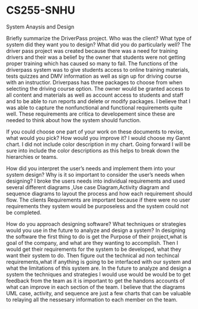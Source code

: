 # CS255-SNHU
System Anaysis and Design

Briefly summarize the DriverPass project. Who was the client? What type of system did they want you to design?
What did you do particularly well?
    The driver pass project was created because there was a need for training drivers and their was a belief by the owner that students were not getting proper training which has caused so many to fail. The functions of the driverpass system was to give students access to online training materials, tests quizzes and DMV information as well as sign up for driving course with an instructior. Driverpass has three packages to choose from when selecting the driving course option. The owner would be granted access to all content and materials as well as account access to students and staff and to be able to run reports and delete or modify packages. I believe that I was able to capture the nonfunctional and functional requirements quite well. These requirements are critica to developement since these are needed to think about how the system should function. 
    
If you could choose one part of your work on these documents to revise, what would you pick? How would you improve it?
      I would choose my Gannt chart. I did not include color description in my chart. Going forward I will be sure into include the color descriptions as this helps to break down the hierarchies or teams. 
      
How did you interpret the user’s needs and implement them into your system design? Why is it so important to consider the user’s needs when designing?
      I broke the users needs into individual requirements and used several different diagrams ,Use case Diagram,Activity diagram and sequence diagrams to layout the process and how each requirement should flow.
The clients Requirements are important because if there were no user requirements they system would be purposeless and the system could not be completed. 

How do you approach designing software? What techniques or strategies would you use in the future to analyze and design a system?
      In designing the software the first thing to do is get the Purpose of their project,what is goal of the company, and what are they wanting to accomplish. Then I would get their requirements for the system to be developed, what they want their system to do. Then figure out the technical ad non techincal requirements,what if anything is going to be interfaced with our system and what the limitations of this system are. In the future to analyze and design a system the techniques and strategies I would use would be would be to get feedback from the team as it is important to get the handons accounts of what can improve in each section of the team. I believe that the diagrams UML case, activity, and sequence are just a few charts that can be valuable to relaying all the nessesary information to each member on the team. 
      
      

